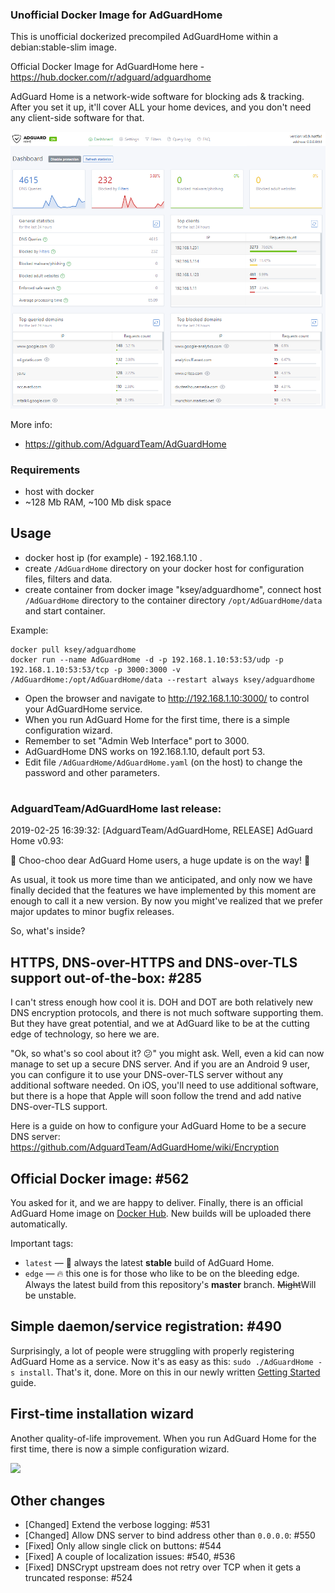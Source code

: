 ### Unofficial Docker Image for AdGuardHome
This is unofficial dockerized precompiled AdGuardHome within a debian:stable-slim image.

Official Docker Image for AdGuardHome here - https://hub.docker.com/r/adguard/adguardhome

AdGuard Home is a network-wide software for blocking ads & tracking. After you set it up, it'll cover ALL your home devices, and you don't need any client-side software for that.

![AdGuardHome](https://raw.githubusercontent.com/MrKsey/AdGuardHome/master/adh.PNG)

More info:
- https://github.com/AdguardTeam/AdGuardHome

### Requirements

* host with docker
* ~128 Mb RAM, ~100 Mb disk space 

## Usage

* docker host ip (for example) - 192.168.1.10 .
* create ```/AdGuardHome``` directory on your docker host for configuration files, filters and data.
* create container from docker image "ksey/adguardhome", connect host ```/AdGuardHome``` directory to the container directory ```/opt/AdGuardHome/data``` and start container.

Example:
```
docker pull ksey/adguardhome
docker run --name AdGuardHome -d -p 192.168.1.10:53:53/udp -p 192.168.1.10:53:53/tcp -p 3000:3000 -v /AdGuardHome:/opt/AdGuardHome/data --restart always ksey/adguardhome
```

* Open the browser and navigate to http://192.168.1.10:3000/ to control your AdGuardHome service.
* When you run AdGuard Home for the first time, there is a simple configuration wizard.
* Remember to set "Admin Web Interface" port to 3000.
* AdGuardHome DNS works on 192.168.1.10, default port 53.
* Edit file ```/AdGuardHome/AdGuardHome.yaml``` (on the host) to change the password and other parameters.


# #
### AdguardTeam/AdGuardHome last release:
2019-02-25 16:39:32: [AdguardTeam/AdGuardHome, RELEASE] AdGuard Home v0.93:

🚆 Choo-choo dear AdGuard Home users, a huge update is on the way! 🚆

As usual, it took us more time than we anticipated, and only now we have finally decided that the features we have implemented by this moment are enough to call it a new version. By now you might've realized that we prefer major updates to minor bugfix releases.

So, what's inside?

## HTTPS, DNS-over-HTTPS and DNS-over-TLS support out-of-the-box: #285 

I can't stress enough how cool it is. DOH and DOT are both relatively new DNS encryption protocols, and there is not much software supporting them. But they have great potential, and we at AdGuard like to be at the cutting edge of technology, so here we are.

"Ok, so what's so cool about it? 😕" you might ask. Well, even a kid can now manage to set up a secure DNS server. And if you are an Android 9 user, you can configure it to use your DNS-over-TLS server without any additional software needed. On iOS, you'll need to use additional software, but there is a hope that Apple will soon follow the trend and add native DNS-over-TLS support.

Here is a guide on how to configure your AdGuard Home to be a secure DNS server: https://github.com/AdguardTeam/AdGuardHome/wiki/Encryption

## Official Docker image: #562 

You asked for it, and we are happy to deliver. Finally, there is an official AdGuard Home image on [Docker Hub](https://hub.docker.com/r/adguard/adguardhome). New builds will be uploaded there automatically.

Important tags:

* `latest` — 👴 always the latest **stable** build of AdGuard Home.
* `edge` — 🔥 this one is for those who like to be on the bleeding edge. Always the latest build from this repository's **master** branch. <s>Might</s>Will be unstable.

## Simple daemon/service registration: #490 

Surprisingly, a lot of people were struggling with properly registering AdGuard Home as a service. Now it's as easy as this: `sudo ./AdGuardHome -s install`. That's it, done. More on this in our newly written [Getting Started](https://github.com/AdguardTeam/AdGuardHome/wiki/Getting-Started) guide.

## First-time installation wizard

Another quality-of-life improvement. When you run AdGuard Home for the first time, there is now a simple configuration wizard.

![](https://user-images.githubusercontent.com/5947035/53299867-25407b00-3851-11e9-96fc-44d9a10813db.png)

## Other changes

* [Changed] Extend the verbose logging: #531 
* [Changed] Allow DNS server to bind address other than `0.0.0.0`: #550 
* [Fixed] Only allow single click on buttons: #544 
* [Fixed] A couple of localization issues: #540, #536 
* [Fixed] DNSCrypt upstream does not retry over TCP when it gets a truncated response: #524 
